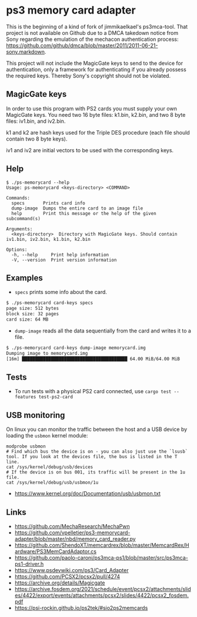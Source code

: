 # ps3 memory card adapter

This is the beginning of a kind of fork of jimmikaelkael's ps3mca-tool.
That project is not available on Github due to a DMCA takedown notice
from Sony regarding the emulation of the mechacon authentication process: <https://github.com/github/dmca/blob/master/2011/2011-06-21-sony.markdown>.

This project will not include the MagicGate keys to send to the device
for authentication, only a framework for authenticating if you already
possess the required keys. Thereby Sony's copyright should not be
violated.

## MagicGate keys
In order to use this program with PS2 cards you must supply your own
MagicGate keys. You need two 16 byte files: k1.bin, k2.bin, and two 8
byte files: iv1.bin, and iv2.bin.

k1 and k2 are hash keys used for the Triple DES procedure (each file
should contain two 8 byte keys).

iv1 and iv2 are initial vectors to be used with the corresponding keys.

## Help
```
$ ./ps-memorycard --help
Usage: ps-memorycard <keys-directory> <COMMAND>

Commands:
  specs       Prints card info
  dump-image  Dumps the entire card to an image file
  help        Print this message or the help of the given subcommand(s)

Arguments:
  <keys-directory>  Directory with MagicGate keys. Should contain iv1.bin, iv2.bin, k1.bin, k2.bin

Options:
  -h, --help     Print help information
  -V, --version  Print version information
```

## Examples
- `specs` prints some info about the card.
```bash
$ ./ps-memorycard card-keys specs
page size: 512 bytes
block size: 32 pages
card size: 64 MB
```
- `dump-image` reads all the data sequentially from the card and writes
  it to a file.
```bash
$ ./ps-memorycard card-keys dump-image memorycard.img
Dumping image to memorycard.img
[16m] ████████████████████████████████████████ 64.00 MiB/64.00 MiB
```

## Tests
- To run tests with a physical PS2 card connected, use `cargo test --features test-ps2-card`

## USB monitoring
On linux you can monitor the traffic between the host and a USB device
by loading the `usbmon` kernel module:
```
modprobe usbmon
# Find which bus the device is on - you can also just use the `lsusb` tool. If you look at the devices file, the bus is listed in the T line.
cat /sys/kernel/debug/usb/devices
# If the device is on bus 001, its traffic will be present in the 1u file.
cat /sys/kernel/debug/usb/usbmon/1u
```
- <https://www.kernel.org/doc/Documentation/usb/usbmon.txt>

## Links
- <https://github.com/MechaResearch/MechaPwn>
- <https://github.com/vpelletier/ps3-memorycard-adapter/blob/master/nbd/memory_card_reader.py>
- <https://github.com/ShendoXT/memcardrex/blob/master/MemcardRex/Hardware/PS3MemCardAdaptor.cs>
- <https://github.com/paolo-caroni/ps3mca-ps1/blob/master/src/ps3mca-ps1-driver.h>
- <https://www.psdevwiki.com/ps3/Card_Adapter>
- <https://github.com/PCSX2/pcsx2/pull/4274>
- <https://archive.org/details/Magicgate>
- <https://archive.fosdem.org/2021/schedule/event/pcsx2/attachments/slides/4422/export/events/attachments/pcsx2/slides/4422/pcsx2_fosdem.pdf>
- <https://psi-rockin.github.io/ps2tek/#sio2ps2memcards>
